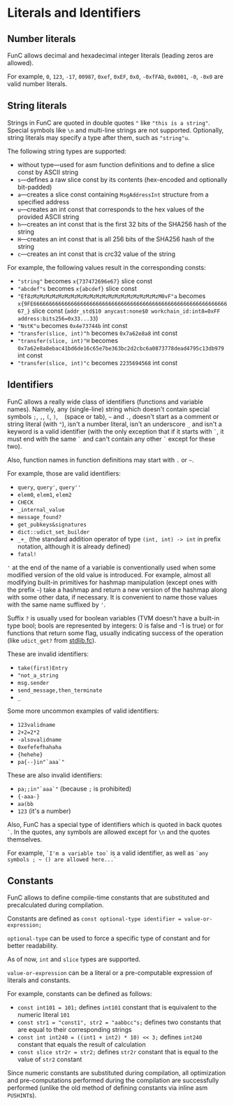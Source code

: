 # Literals and Identifiers

## Number literals

FunC allows decimal and hexadecimal integer literals (leading zeros are allowed).

For example, `0`, `123`, `-17`, `00987`, `0xef`, `0xEF`, `0x0`, `-0xfFAb`, `0x0001`, `-0`, `-0x0` are valid number literals.

## String literals

Strings in FunC are quoted in double quotes `"` like `"this is a string"`. Special symbols like `\n` and multi-line strings are not supported.
Optionally, string literals may specify a type after them, such as `"string"u`.

The following string types are supported:

* without type—used for asm function definitions and to define a slice const by ASCII string
* `s`—defines a raw slice const by its contents (hex-encoded and optionally bit-padded)
* `a`—creates a slice const containing `MsgAddressInt` structure from a specified address
* `u`—creates an int const that corresponds to the hex values of the provided ASCII string
* `h`—creates an int const that is the first 32 bits of the SHA256 hash of the string
* `H`—creates an int const that is all 256 bits of the SHA256 hash of the string
* `c`—creates an int const that is crc32 value of the string

For example, the following values result in the corresponding consts:

* `"string"` becomes `x{737472696e67}` slice const
* `"abcdef"s` becomes `x{abcdef}` slice const
* `"Ef8zMzMzMzMzMzMzMzMzMzMzMzMzMzMzMzMzMzMzMzMzM0vF"a` becomes `x{9FE6666666666666666666666666666666666666666666666666666666666666667_}` slice const (`addr_std$10 anycast:none$0 workchain_id:int8=0xFF address:bits256=0x33...33`)
* `"NstK"u` becomes `0x4e73744b` int const
* `"transfer(slice, int)"h` becomes `0x7a62e8a8` int const
* `"transfer(slice, int)"H` becomes `0x7a62e8a8ebac41bd6de16c65e7be363bc2d2cbc6a0873778dead4795c13db979` int const
* `"transfer(slice, int)"c` becomes `2235694568` int const

## Identifiers

FunC allows a really wide class of identifiers (functions and variable names). Namely, any (single-line) string which doesn't contain special symbols `;`, `,`, `(`, `)`, ` ` (space or tab), `~` and `.`, doesn't start as a comment or string literal (with `"`), isn't a number literal, isn't an underscore `_` and isn't a keyword is a valid identifier (with the only exception that if it starts with `` ` ``, it must end with the same `` ` `` and can't contain any other `` ` `` except for these two).

Also, function names in function definitions may start with `.` or `~`.

For example, those are valid identifiers:

* `query`, `query'`, `query''`
* `elem0`, `elem1`, `elem2`
* `CHECK`
* `_internal_value`
* `message_found?`
* `get_pubkeys&signatures`
* `dict::udict_set_builder`
* `_+_` (the standard addition operator of type `(int, int) -> int` in prefix notation, although it is already defined)
* `fatal!`

`'` at the end of the name of a variable is conventionally used when some modified version of the old value is introduced. For example, almost all modifying built-in primitives for hashmap manipulation (except ones with the prefix `~`) take a hashmap and return a new version of the hashmap along with some other data, if necessary. It is convenient to name those values with the same name suffixed by `'`.

Suffix `?` is usually used for boolean variables (TVM doesn't have a built-in type bool; bools are represented by integers: 0 is false and -1 is true) or for functions that return some flag, usually indicating success of the operation (like `udict_get?` from [stdlib.fc](/develop/func/stdlib)).

These are invalid identifiers:

* `take(first)Entry`
* `"not_a_string`
* `msg.sender`
* `send_message,then_terminate`
* `_`

Some more uncommon examples of valid identifiers:

* `123validname`
* `2+2=2*2`
* `-alsovalidname`
* `0xefefefhahaha`
* `{hehehe}`
* ``pa{--}in"`aaa`"``

These are also invalid identifiers:

* ``pa;;in"`aaa`"`` (because `;` is prohibited)
* `{-aaa-}`
* `aa(bb`
* `123` (it's a number)

Also, FunC has a special type of identifiers which is quoted in back quotes `` ` ``.
In the quotes, any symbols are allowed except for `\n` and the quotes themselves.

For example, `` `I'm a variable too` `` is a valid identifier, as well as `` `any symbols ; ~ () are allowed here...` ``

## Constants

FunC allows to define compile-time constants that are substituted and precalculated during compilation.

Constants are defined as `const optional-type identifier = value-or-expression;`

`optional-type` can be used to force a specific type of constant and for better readability.

As of now, `int` and `slice` types are supported.

`value-or-expression` can be a literal or a pre-computable expression of literals and constants.

For example, constants can be defined as follows:

* `const int101 = 101;` defines `int101` constant that is equivalent to the numeric literal `101`
* `const str1 = "const1", str2 = "aabbcc"s;` defines two constants that are equal to their corresponding strings
* `const int int240 = ((int1 + int2) * 10) << 3;` defines `int240` constant that equals the result of calculation
* `const slice str2r = str2;` defines `str2r` constant that is equal to the value of `str2` constant

Since numeric constants are substituted during compilation, all optimization and pre-computations performed during the compilation are successfully performed (unlike the old method of defining constants via inline asm `PUSHINT`s).
